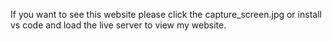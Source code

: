 If you want to see this website please click the capture_screen.jpg or install vs code and load the live server to view my website. 
